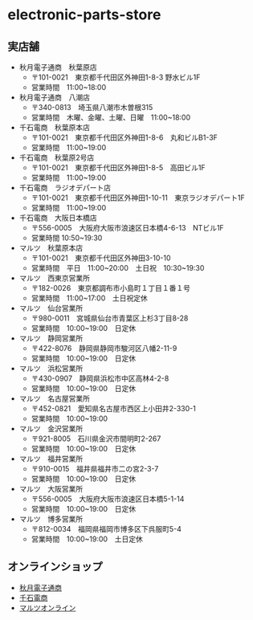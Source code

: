 # electronic-parts-store

## 実店舗
* 秋月電子通商　秋葉原店
  * 〒101-0021　東京都千代田区外神田1-8-3 野水ビル1F
  * 営業時間　11:00~18:00
* 秋月電子通商　八潮店
  * 〒340-0813　埼玉県八潮市木曽根315
  * 営業時間　木曜、金曜、土曜、日曜　11:00~18:00
* 千石電商　秋葉原本店
  * 〒101-0021　東京都千代田区外神田1-8-6　丸和ビルB1-3F
  * 営業時間　11:00~19:00
* 千石電商　秋葉原2号店
  * 〒101-0021　東京都千代田区外神田1-8-5　高田ビル1F
  * 営業時間　11:00~19:00
* 千石電商　ラジオデパート店
  * 〒101-0021　東京都千代田区外神田1-10-11　東京ラジオデパート1F
  * 営業時間　11:00~19:00
* 千石電商　大阪日本橋店
  * 〒556-0005　大阪府大阪市浪速区日本橋4-6-13　NTビル1F
  * 営業時間 10:50~19:30
* マルツ　秋葉原本店
  * 〒101-0021　東京都千代田区外神田3-10-10
  * 営業時間　平日　11:00~20:00　土日祝　10:30~19:30
* マルツ　西東京営業所
  * 〒182-0026　東京都調布市小島町１丁目１番１号
  * 営業時間　11:00~17:00　土日祝定休
* マルツ　仙台営業所
  * 〒980-0011　宮城県仙台市青葉区上杉3丁目8-28
  * 営業時間　10:00~19:00　日定休
* マルツ　静岡営業所
  * 〒422-8076　静岡県静岡市駿河区八幡2-11-9
  * 営業時間　10:00~19:00　日定休
* マルツ　浜松営業所
  * 〒430-0907　静岡県浜松市中区高林4-2-8
  * 営業時間　10:00~19:00　日定休
* マルツ　名古屋営業所
  * 〒452-0821　愛知県名古屋市西区上小田井2-330-1
  * 営業時間　10:00~19:00
* マルツ　金沢営業所
  * 〒921-8005　石川県金沢市間明町2-267
  * 営業時間　10:00~19:00　日定休
* マルツ　福井営業所
  * 〒910-0015　福井県福井市二の宮2-3-7
  * 営業時間　10:00~19:00　日定休
* マルツ　大阪営業所
  * 〒556-0005　大阪府大阪市浪速区日本橋5-1-14
  * 営業時間　10:00~19:00　日定休
* マルツ　博多営業所
  * 〒812-0034　福岡県福岡市博多区下呉服町5-4
  * 営業時間　10:00~19:00　土日定休
  
## オンラインショップ
* [秋月電子通商](https://akizukidenshi.com/catalog/default.aspx)
* [千石電商](https://www.sengoku.co.jp/index.php)
* [マルツオンライン](https://www.marutsu.co.jp/)
